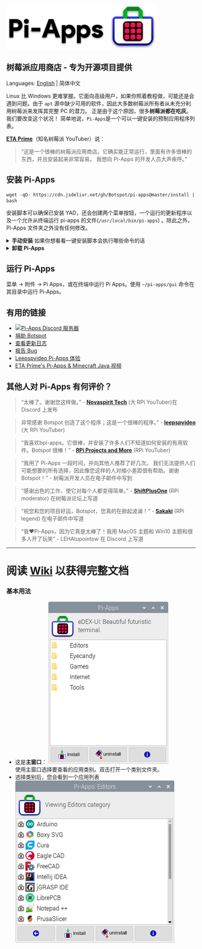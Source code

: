 ![logo](https://github.com/Botspot/pi-apps/blob/master/icons/proglogo.png?raw=true)
## 树莓派应用商店 - 专为开源项目提供
Languages: [English](./README.md) | 简体中文

Linux 比 Windows 更难掌握。它面向高级用户，如果你照着教程做，可能还是会遇到问题。由于 `apt` 源中缺少可用的软件，因此大多数树莓派所有者从未充分利用树莓派来发挥其完整 PC 的潜力。
正是由于这个原因，很多**树莓派都在吃灰**。我们要改变这个状况！
简单地说，`Pi-Apps`是一个可以一键安装的预制应用程序列表。

**[ETA Prime](https://www.youtube.com/watch?v=oqNWJ52DLes)**（知名树莓派 YouTuber）说：

> “这是一个很棒的树莓派应用商店。它确实能正常运行，里面有许多很棒的东西，并且安装起来非常容易。
> 我想向 Pi-Apps 的开发人员大声疾呼。”

## 安装 Pi-Apps
```
wget -qO- https://cdn.jsdelivr.net/gh/Botspot/pi-apps@master/install | bash
```
安装脚本可以确保已安装 YAD，还会创建两个菜单按钮，一个运行的更新程序以及一个允许从终端运行 pi-apps 的文件(`/usr/local/bin/pi-apps`) 。除此之外，Pi-Apps 文件夹之外没有任何修改。

<details>
<summary><b>手动安装</b> 如果你想看看一键安装脚本会执行哪些命令的话</summary>
手动安装 Pi-Apps:
 
```
git clone https://github.com/Botspot/pi-apps
~/pi-apps/install
```
</details>

<details>
<summary><b>卸载 Pi-Apps</b></summary>
卸载 Pi-Apps:

```
~/pi-apps/uninstall
```
</details>

## 运行 Pi-Apps

菜单 -> 附件 -> Pi Apps，或在终端中运行 Pi Apps。使用 `~/pi-apps/gui` 命令在其目录中运行 Pi-Apps。
## 有用的链接
- [![Pi-Apps Discord 服务器](https://img.shields.io/discord/770629697909424159.svg?color=7289da&label=Pi-Apps%20Discord%20server&logo=discord)](https://discord.gg/RXSTvaUvuu)
- [捐助 Botspot](https://paypal.me/josephmarchand)
- [查看更新日志](https://github.com/Botspot/pi-apps/blob/master/CHANGELOG.md)
- [报告 Bug](https://github.com/Botspot/pi-apps/issues/new)
- [Leepspvideo Pi-Apps 体验](https://www.youtube.com/watch?v=zxyWQ3FV98I)
- [ETA Prime's Pi-Apps & Minecraft Java 视频](https://www.youtube.com/watch?v=oqNWJ52DLes)

## 其他人对 Pi-Apps 有何评价？
> “太棒了。谢谢您这样做。” - **[Novaspirit Tech](youtube.com/novaspirittech)** (大 RPi YouTuber)在 Discord 上发布

> 非常感谢 Botspot 创造了这个程序；这是一个很棒的程序。” - **[leepspvideo](https://www.youtube.com/watch?v=zxyWQ3FV98I)** (大 RPi YouTuber)

> “我喜欢bpi-apps。它很棒，并安装了许多人们不知道如何安装的有用软件。Botspot 很棒！” - **[RPi Projects and More](https://www.youtube.com/channel/UCkv0fW0EIUTKw6pYEnTjTbQ)** (RPi YouTuber)

> “我用了 Pi-Apps 一段时间，并向其他人推荐了好几次。
> 我们无法提供人们可能想要的所有选择，因此像您这样的人对缩小差距很有帮助。谢谢 Botspot！” - 树莓派开发人员在电子邮件中写到

> “感谢出色的工作，使它对每个人都变得简单。” - [**ShiftPlusOne**](https://www.raspberrypi.org/forums/viewtopic.php?f=63&t=290329&p=1755860#p1755857) (RPi moderator) 在树莓派论坛上写道

> “祝您和您的项目好运，Botspot，您真的在掀起波澜！” - **[Sakaki](https://github.com/sakaki-)** (RPi legend) 在电子邮件中写道

> “我❤️Pi-Apps，因为它真是太棒了！我用 MacOS 主题和 Win10 主题和很多人开了玩笑” - LEHAtupointow 在 Discord 上写道

<hr>

# 阅读 [Wiki](https://github.com/Botspot/pi-apps/wiki) 以获得完整文档

### 基本用法
- 这是**主窗口**：
![主窗口](https://github.com/Botspot/pi-apps/blob/master/icons/screenshots/main%20window.png?raw=true)  
使用主窗口选择要查看的应用类别。双击打开一个类别文件夹。
- 选择类别后，您会看到一个应用列表
![应用列表](https://github.com/Botspot/pi-apps/blob/master/icons/screenshots/app%20list.png?raw=true)  
